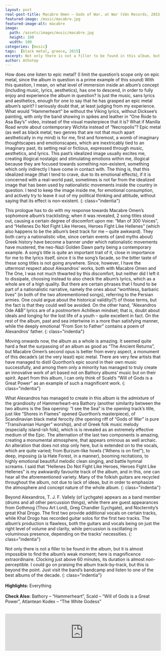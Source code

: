 ```yaml
---
layout: post
real-post-title: Macabre Omen – Gods of War, at War (Ván Records, 2015)
featured-image: /music/macabre.jpg
featured-image-alt: macabre
image:
  path: /assets/images/music/macabre.jpg
  height: 100
  width: 100
categories: [music]
tags:  [black metal, greece, 2015]
excerpt: Not only there is not a filler to be found in this album, but it is almost impossible to find a single weak moment; here is magnificence extraordinaire.
author: Athotep
---
```


How does one listen to epic metal? (I limit the question’s scope only on epic metal, since the album in question is a prime example of this sound) With this question, I mean, on what level of immersion inside an album’s concept (including music, lyrics, aesthetics), has one to descend, in order to fully enjoy and experience the album in question? Is just the music, sans lyrics and aesthetics, enough for one to say that he has grasped an epic metal album’s spirit? I seriously doubt that, at least judging from my experience. What would “Hammerheart” be without the Viking lyrics, without Dicksee’s painting, with only the band showing in spikes and leather in “One Rode to Asa Bay’s” video, instead of the visual masterpiece that it is? What if Manilla Road wrote about contemporary Wichita instead of “Necropolis”? Epic metal (as well as black metal, two genres that are not that much apart aesthetically in my mind) is for me, first and foremost, a womb of imaginary thoughtscapes and emotionscapes, which are inextricably tied to an imaginary past, its setting real or fictious, expressed through music, aesthetics, and lyrics. This past’s idealized image usually excites me, creating illogical nostalgic and stimulating emotions within me, illogical because they are focused towards something non-existent, something which only indirectly I have come in contact with. The thing is, that this idealized image (that I tend to crave, due to its emotional effects), if it is concerned with a real-world past, sometimes is not far from the idealized image that has been used by nationalistic movements inside the country in question. I tend to keep the image inside me, for emotional consumption, and actively try to leave it out of my political thinking and attitude, without saying that its effect is non-existent.
{: class="indentia"}

This prologue has to do with my response towards Macabre Omen’s sophomore album’s tracklisting; when it was revealed, 2 song titles stood out, causing a certain degree of discomfort upon me: “Man of 300 Voices”, and “Hellenes Do Not Fight Like Heroes, Heroes Fight Like Hellenes” (which also happens to be the album’s best track for me – quite awkward). They both carry a nationalistic vibe, since certain events of (and myths about) Greek history have become a banner under which nationalistic movements have mustered, the neo-Nazi Golden Dawn party being a contemporary example. A song’s title is quite an important trait of it, close in importance for me to the lyrics itself, since it is the song’s facade, so the bitter taste of these song titles is not going anywhere. Since, however, I have the uttermost respect about Alexandros’ works, both with Macabre Omen and The One, I was not much thwarted by this discomfort, but neither did I left it to dissipate, choosing instead to also check the album’s lyrics, which as a whole are of a high quality. But there are certain phrases that I found to be part of a nationalistic narrative, namely the ones about “worthless, barbaric lives” (in both of the two aforementioned songs), referring to the Persian armies. One could argue about the historical validity(?) of those terms, but the fact is that they could well be avoided. On the other hand, “Alexandros Ode A&B” lyrics are of a postmortem Achillean mindset; that is, doubt about ideals and longing for the lost life of a youth – quite excellent in fact. On the rest of the album, past and sea intertwine in a more than satisfying manner, while the deeply emotional “From Son to Father” contains a poem of Alexandros’ father.
{: class="indentia"}

Moving onwards now, the album as a whole is amazing. It seemed quite hard a feat the surpassing of an album as good as “The Ancient Returns”, but Macabre Omen’s second opus is better from every aspect, a monument of this decade’s (at the very least) epic metal. There are very few artists that have managed to distil Quorthon’s epic sound in their own music successfully, and among them only a minority has managed to truly create an innovative work of art based not on Bathory albums’ music but on their spirit. Apart from this album, I can only think of Scald’s “Will of Gods is a Great Power” as an example of such a magnificent work.
{: class="indentia"}

What Alexandros has managed to create in this album is the admixture of the grandiosity of Hammerheart-era Bathory (another similarity between the two albums is the Sea opening: “I see the Sea” is the opening track’s title, just like “Shores in Flames” opened Quorthon’s masterpiece), of Scandinavian black metal ferocity (the opening riff of “Gods of War” is pure “Transilvanian Hunger” worship), and of Greek folk music melody (especially island-ish folk), which is is revealed as an extremely effective medium of the Epic. The alternation of the last two components is amazing, creating a monumental atmosphere, that appears ominous as well archaic. An alteration that does not stop only here, but is extended on to the vocals, which are quite varied; from Burzum-like howls (“Athens is on fire!”), to deep, imposing (a la Hate Forest, in a manner), booming recitations, to highly emotional beautiful melodic clean singing, and battle hymnal screams. I said that “Hellenes Do Not Fight Like Heroes, Heroes Fight Like Hellenes” is my awkwardly favourite track of the album, and in this, one can hear all the aforementioned variety. Many of the folkish guitars are recycled throughout the album, not due to lack of ideas, but in order to emphasize the atmosphere and concept nature of the whole album.
{: class="indentia"}

Beyond Alexandros, T. J. F. Vallely (of Lychgate) appears as a band member (drums and all other percussion things), while there are guest appearances from Gothmog (Thou Art Lord), Greg Chandler (Lychgate), and Nocternity’s great Khal Drogo. The first two provide additional vocals on certain tracks, while Khal Drogo has recorded guitar solos for the first two tracks. The album’s production is flawless, both the guitars and vocals being on just the right level of volume and clarity, while percussion is oscillating in voluminous presence, depending on the tracks’ necessities.
{: class="indentia"}

Not only there is not a filler to be found in the album, but it is almost impossible to find the album’s weak moment; here is magnificence extraordinaire. Clocking just above 60 minutes, its duration is almost non-perceptible. I could go on praising the album track-by-track, but this is beyond the point. Just visit the band’s bandcamp and listen to one of the best albums of the decade.
{: class="indentia"}  
<br>
**Highlights:** Everything  
<br>
**Check Also:** Bathory – “Hammerheart”, Scald – “Will of Gods is a Great Power”, Atlantean Kodex – “The White Godess”  
<br>
<iframe style="border: 0; width: 100%; height: 120px;" src="https://bandcamp.com/EmbeddedPlayer/album=1258188759/size=large/bgcol=ffffff/linkcol=0687f5/tracklist=false/artwork=small/transparent=true/" seamless><a href="http://macabreomen.bandcamp.com/album/gods-of-war-at-war">Gods Of War - At War by Macabre Omen</a></iframe>